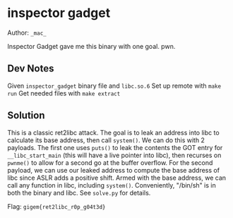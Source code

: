 # inspector gadget

Author: `_mac_`

Inspector Gadget gave me this binary with one goal. pwn.

## Dev Notes
Given `inspector_gadget` binary file and `libc.so.6`
Set up remote with `make run`
Get needed files with `make extract`

## Solution
This is a classic ret2libc attack. The goal is to leak an address into libc to calculate its base address, then call `system()`. We can do this with 2 payloads. The first one uses `puts()` to leak the contents the GOT entry for `__libc_start_main` (this will have a live pointer into libc), then recurses on `pwnme()` to allow for a second go at the buffer overflow. For the second payload, we can use our leaked address to compute the base address of libc since ASLR adds a positive shift. Armed with the base address, we can call any function in libc, including `system()`. Conveniently, "/bin/sh" is in both the binary and libc. See `solve.py` for details.

Flag: `gigem{ret2libc_r0p_g04t3d}`
